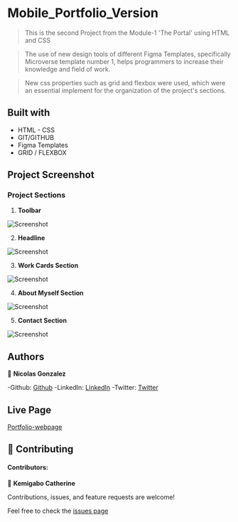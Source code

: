 # Mobile_Portfolio_Version

>This is the second Project from the Module-1 'The Portal' using HTML and CSS

>The use of new design tools of different Figma Templates, specifically Microverse template number 1, helps programmers to increase their knowledge and field of work.

>New css properties such as grid and flexbox were used, which were an essential implement for the organization of the project's sections.

## Built with

* HTML - CSS
* GIT/GITHUB
* Figma Templates
* GRID / FLEXBOX

## Project Screenshot

### Project Sections

1. **Toolbar**

![Screenshot](./src/project_toolbar.PNG)

2. **Headline**

![Screenshot](./src/project_headline.PNG)

3. **Work Cards Section**

![Screenshot](./src/project_cards.PNG)

4. **About Myself Section**

![Screenshot](./src/project_about_section.PNG)

5. **Contact Section**

![Screenshot](./src/project_contact_section.PNG)

## Authors

👤 **Nicolas Gonzalez**

-Github: [Github](https://github.com/Nicolaswg)
-LinkedIn: [LinkedIn](https://www.linkedin.com/in/nicolas-gonzalez-8623461a0/)
-Twitter: [Twitter](https://twitter.com/Nicolas54146830)

## Live Page
[Portfolio-webpage]()

## 🤝 Contributing

#### Contributors:
👤 **Kemigabo Catherine**

Contributions, issues, and feature requests are welcome!

Feel free to check the [issues page](https://github.com/Nicolaswg/Nicolas_Microverse_Portfolio/issues)